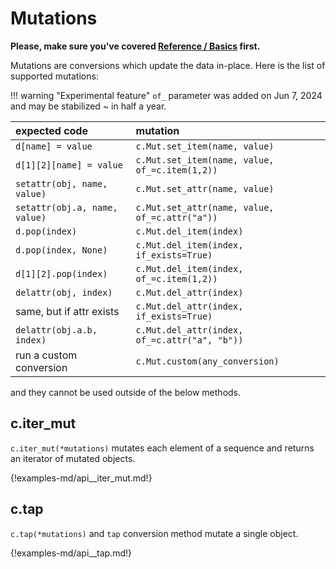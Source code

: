 # Mutations

**Please, make sure you've covered [Reference / Basics](./basics.md) first.**


Mutations are conversions which update the data in-place. Here is the list of
supported mutations:

!!! warning "Experimental feature"
    `of_` parameter was added on Jun 7, 2024 and may be stabilized ~ in half a
    year.

| expected code | mutation |
|:--------------|:---------|
| `d[name] = value` |`c.Mut.set_item(name, value)`
| `d[1][2][name] = value` |`c.Mut.set_item(name, value, of_=c.item(1,2))`
| `setattr(obj, name, value)` |`c.Mut.set_attr(name, value)`
| `setattr(obj.a, name, value)` |`c.Mut.set_attr(name, value, of_=c.attr("a"))`
| `d.pop(index)` |`c.Mut.del_item(index)`
| `d.pop(index, None)` |`c.Mut.del_item(index, if_exists=True)`
| `d[1][2].pop(index)` |`c.Mut.del_item(index, of_=c.item(1,2))`
| `delattr(obj, index)` |`c.Mut.del_attr(index)`
| same, but if attr exists |`c.Mut.del_attr(index, if_exists=True)`
| `delattr(obj.a.b, index)` |`c.Mut.del_attr(index, of_=c.attr("a", "b"))`
| run a custom conversion |`c.Mut.custom(any_conversion)`

and they cannot be used outside of the below methods.


## c.iter_mut

`c.iter_mut(*mutations)` mutates each element of a sequence and returns an
iterator of mutated objects.

{!examples-md/api__iter_mut.md!}

## c.tap

`c.tap(*mutations)` and `tap` conversion method mutate a single object.

{!examples-md/api__tap.md!}
